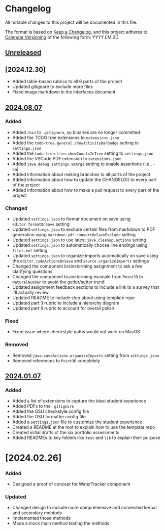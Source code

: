 # Changelog

All notable changes to this project will be documented in this file.

The format is based on [Keep a Changelog](https://keepachangelog.com/en/1.1.0/),
and this project adheres to [Calendar Versioning](https://calver.org/) of
the following form: YYYY.0M.0D.

## [Unreleased]

## [2024.12.30]

- Added table-based rubrics to all 6 parts of the project
- Updated gitignore to exclude more files
- Fixed image markdown in the interfaces document

## [2024.08.07]

### Added

- Added `/bin` to `.gitignore`, so binaries are no longer committed
- Added the TODO tree extensions to `extensions.json`
- Added the `todo-tree.general.showActivityBarBadge` setting to `settings.json`
- Added the `todo-tree.tree.showCountsInTree` setting to `settings.json`
- Added the VSCode PDF extension to `extensions.json`
- Added `java.debug.settings.vmArgs` setting to enable assertions (i.e., `-ea`)
- Added information about making branches to all parts of the project
- Added information about how to update the CHANGELOG to every part of the
  project
- Added information about how to make a pull request to every part of the
  project

### Changed

- Updated `settings.json` to format document on save using `editor.formatOnSave`
  setting
- Updated `settings.json` to exclude certain files from markdown to PDF
  generation using `markdown-pdf.convertOnSaveExclude` setting
- Updated `settings.json` to use latest `java.cleanup.actions` setting
- Updated `settings.json` to automatically choose line endings using `files.eol`
  setting
- Updated `settings.json` to organize imports automatically on save using the
  `editor.codeActionsOnSave` and `source.organizeImports` settings
- Changed the component brainstorming assignment to ask a few clarifying
  questions
- Changed the component brainstorming example from `Point3D` to `NaturalNumber`
  to avoid the getter/setter trend
- Updated assignment feedback sections to include a link to a survey that
  I'll actually review
- Updated README to include step about using template repo
- Updated part 3 rubric to include a hierarchy diagram
- Updated part 6 rubric to account for overall polish

### Fixed

- Fixed issue where checkstyle paths would not work on MacOS

### Removed

- Removed `java.saveActions.organizeImports` setting from `settings.json`
- Removed references to `Point3D` completely

## [2024.01.07]

### Added

- Added a list of extensions to capture the ideal student experience
- Added PDFs to the `.gitignore`
- Added the OSU checkstyle config file
- Added the OSU formatter config file
- Added a `settings.json` file to customize the student experience
- Created a README at the root to explain how to use the template repo
- Created initial drafts of the six portfolio assessments
- Added READMEs to key folders like `test` and `lib` to explain their purpose

[unreleased]: https://github.com/jrg94/portfolio-project/compare/v2024.08.07...HEAD
[2024.08.07]: https://github.com/jrg94/portfolio-project/compare/v2024.01.07...v2024.08.07
[2024.01.07]: https://github.com/jrg94/portfolio-project/releases/tag/v2024.01.07

# [2024.02.26]

### Added

- Designed a proof of concept for WaterTracker component

### Updated

- Changed design to include more comprehensive and connected kernal and secondary mehtods
- Implemented those methods
- Made a mock main method testing the methods
